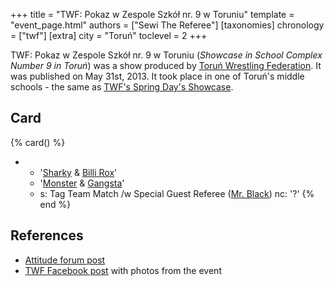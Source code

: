 +++
title = "TWF: Pokaz w Zespole Szkół nr. 9 w Toruniu"
template = "event_page.html"
authors = ["Sewi The Referee"]
[taxonomies]
chronology = ["twf"]
[extra]
city = "Toruń"
toclevel = 2
+++

TWF: Pokaz w Zespole Szkół nr. 9 w Toruniu (_Showcase in School Complex Number 9 in Toruń_) was a show produced by [Toruń Wrestling Federation](@/o/twf.md). It was published on May 31st, 2013. It took place in one of Toruń's middle schools - the same as [TWF's Spring Day's Showcase](@/e/twf/2013-03-21-twf-dzien-wiosny.md).

## Card

{% card() %}
- - '[Sharky](@/w/sharky.md) & [Billi Rox](@/w/corin-mear.md)'
  - '[Monster](@/w/chris-hunter.md) & [Gangsta](@/w/jay-revolt.md)'
  - s: Tag Team Match /w Special Guest Referee ([Mr. Black](@/w/mr-black.md))
    nc: '?'
{% end %}

## References

* [Attitude forum post](https://forum.wrestling.pl/topic/33019-twf-pokaz-w-zespole-szkół-nr-9-po-raz-drugi)
* [TWF Facebook post](https://www.facebook.com/photo/?fbid=570530556319892&set=a.570530486319899) with photos from the event
